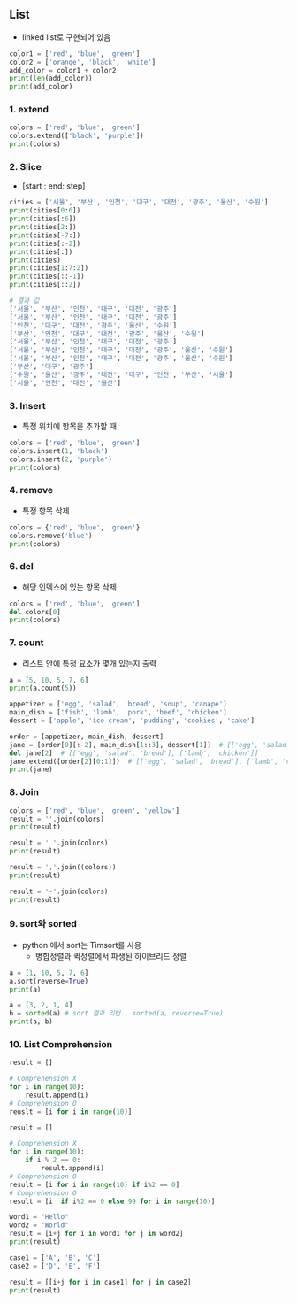## List

- linked list로 구현되어 있음

```python
color1 = ['red', 'blue', 'green']
color2 = ['orange', 'black', 'white']
add_color = color1 + color2
print(len(add_color))
print(add_color)
```

### 1. extend

```python
colors = ['red', 'blue', 'green']
colors.extend(['black', 'purple'])
print(colors)
```

### 2. Slice

- [start : end: step]

```python
cities = ['서울', '부산', '인천', '대구', '대전', '광주', '울산', '수원']
print(cities[0:6])
print(cities[:6])
print(cities[2:])
print(cities[-7:])
print(cities[:-2])
print(cities[:])
print(cities)
print(cities[1:7:2])
print(cities[::-1])
print(cities[::2])
```

```python
# 결과 값
['서울', '부산', '인천', '대구', '대전', '광주']
['서울', '부산', '인천', '대구', '대전', '광주']
['인천', '대구', '대전', '광주', '울산', '수원']
['부산', '인천', '대구', '대전', '광주', '울산', '수원']
['서울', '부산', '인천', '대구', '대전', '광주']
['서울', '부산', '인천', '대구', '대전', '광주', '울산', '수원']
['서울', '부산', '인천', '대구', '대전', '광주', '울산', '수원']
['부산', '대구', '광주']
['수원', '울산', '광주', '대전', '대구', '인천', '부산', '서울']
['서울', '인천', '대전', '울산']
```

### 3. Insert

- 특정 위치에 항목을 추가할 때

```python
colors = ['red', 'blue', 'green']
colors.insert(1, 'black')
colors.insert(2, 'purple')
print(colors)
```

### 4. remove

- 특정 항목 삭제

```python
colors = {'red', 'blue', 'green'}
colors.remove('blue')
print(colors)
```

### 6. del

- 해당 인덱스에 있는 항목 삭제

```python
colors = ['red', 'blue', 'green']
del colors[0]
print(colors)
```

### 7. count

- 리스트 안에 특정 요소가 몇개 있는지 출력

```python
a = [5, 10, 5, 7, 6]
print(a.count(5))
```

```python
appetizer = ['egg', 'salad', 'bread', 'soup', 'canape']
main_dish = ['fish', 'lamb', 'pork', 'beef', 'chicken']
dessert = ['apple', 'ice cream', 'pudding', 'cookies', 'cake']

order = [appetizer, main_dish, dessert]  
jane = [order[0][:-2], main_dish[1::3], dessert[1]]  # [['egg', 'salad', 'bread'], ['lamb', 'chicken'], ['lamb']]
del jane[2]  # [['egg', 'salad', 'bread'], ['lamb', 'chicken']]
jane.extend([order[2][0:1]])  # [['egg', 'salad', 'bread'], ['lamb', 'chicken'], ['apple']]
print(jane)
```

### 8. Join

```python
colors = ['red', 'blue', 'green', 'yellow']
result = ''.join(colors)
print(result)

result = ' '.join(colors)
print(result)

result = ','.join((colors))
print(result)

result = '-'.join(colors)
print(result)
```

### 9. sort와 sorted

- python 에서 sort는 Timsort를 사용
  - 병합정렬과 퀵정렬에서 파생된 하이브리드 정렬

```python
a = [1, 10, 5, 7, 6]
a.sort(reverse=True)
print(a)

a = [3, 2, 1, 4]
b = sorted(a) # sort 결과 리턴.. sorted(a, reverse=True)
print(a, b)
```

### 10. List Comprehension

```python
result = []

# Comprehension X
for i in range(10):
    result.append(i)
# Comprehension O
reuslt = [i for i in range(10)]
```

```python
result = []

# Comprehension X
for i in range(10):
    if i % 2 == 0:
        result.append(i)
# Comprehension O
result = [i for i in range(10) if i%2 == 0]
# Comprehension O
result = [i  if i%2 == 0 else 99 for i in range(10)]
```

```python
word1 = "Hello"
word2 = "World"
result = [i+j for i in word1 for j in word2]
print(result)
```

```python
case1 = ['A', 'B', 'C']
case2 = ['D', 'E', 'F']

result = [[i+j for i in case1] for j in case2]
print(result)
```

